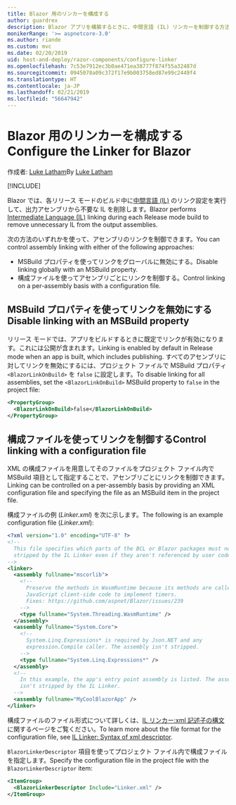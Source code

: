 ```yaml
---
title: Blazor 用のリンカーを構成する
author: guardrex
description: Blazor アプリを構築するときに、中間言語 (IL) リンカーを制御する方法について説明します。
monikerRange: '>= aspnetcore-3.0'
ms.author: riande
ms.custom: mvc
ms.date: 02/20/2019
uid: host-and-deploy/razor-components/configure-linker
ms.openlocfilehash: 7c53e7912ec3b0ae471ea38777f874f55a32487d
ms.sourcegitcommit: 0945078a09c372f17e9b003758ed87e99c2449f4
ms.translationtype: HT
ms.contentlocale: ja-JP
ms.lasthandoff: 02/21/2019
ms.locfileid: "56647942"
---
```

# <a name="configure-the-linker-for-blazor"></a><span data-ttu-id="b140b-103">Blazor 用のリンカーを構成する</span><span class="sxs-lookup"><span data-stu-id="b140b-103">Configure the Linker for Blazor</span></span>

<span data-ttu-id="b140b-104">作成者: [Luke Latham](https://github.com/guardrex)</span><span class="sxs-lookup"><span data-stu-id="b140b-104">By [Luke Latham](https://github.com/guardrex)</span></span>

[!INCLUDE[](~/includes/razor-components-preview-notice.md)]

<span data-ttu-id="b140b-105">Blazor では、各リリース モードのビルド中に[中間言語 (IL)](/dotnet/standard/managed-code#intermediate-language--execution) のリンク設定を実行して、出力アセンブリから不要な IL を削除します。</span><span class="sxs-lookup"><span data-stu-id="b140b-105">Blazor performs [Intermediate Language (IL)](/dotnet/standard/managed-code#intermediate-language--execution) linking during each Release mode build to remove unnecessary IL from the output assemblies.</span></span>

<span data-ttu-id="b140b-106">次の方法のいずれかを使って、アセンブリのリンクを制御できます。</span><span class="sxs-lookup"><span data-stu-id="b140b-106">You can control assembly linking with either of the following approaches:</span></span>

* <span data-ttu-id="b140b-107">MSBuild プロパティを使ってリンクをグローバルに無効にする。</span><span class="sxs-lookup"><span data-stu-id="b140b-107">Disable linking globally with an MSBuild property.</span></span>
* <span data-ttu-id="b140b-108">構成ファイルを使ってアセンブリごとにリンクを制御する。</span><span class="sxs-lookup"><span data-stu-id="b140b-108">Control linking on a per-assembly basis with a configuration file.</span></span>

## <a name="disable-linking-with-an-msbuild-property"></a><span data-ttu-id="b140b-109">MSBuild プロパティを使ってリンクを無効にする</span><span class="sxs-lookup"><span data-stu-id="b140b-109">Disable linking with an MSBuild property</span></span>

<span data-ttu-id="b140b-110">リリース モードでは、アプリをビルドするときに既定でリンクが有効になります。これには公開が含まれます。</span><span class="sxs-lookup"><span data-stu-id="b140b-110">Linking is enabled by default in Release mode when an app is built, which includes publishing.</span></span> <span data-ttu-id="b140b-111">すべてのアセンブリに対してリンクを無効にするには、プロジェクト ファイルで MSBuild プロパティ `<BlazorLinkOnBuild>` を `false` に設定します。</span><span class="sxs-lookup"><span data-stu-id="b140b-111">To disable linking for all assemblies, set the `<BlazorLinkOnBuild>` MSBuild property to `false` in the project file:</span></span>

```xml
<PropertyGroup>
  <BlazorLinkOnBuild>false</BlazorLinkOnBuild>
</PropertyGroup>
```

## <a name="control-linking-with-a-configuration-file"></a><span data-ttu-id="b140b-112">構成ファイルを使ってリンクを制御する</span><span class="sxs-lookup"><span data-stu-id="b140b-112">Control linking with a configuration file</span></span>

<span data-ttu-id="b140b-113">XML の構成ファイルを用意してそのファイルをプロジェクト ファイル内で MSBuild 項目として指定することで、アセンブリごとにリンクを制御できます。</span><span class="sxs-lookup"><span data-stu-id="b140b-113">Linking can be controlled on a per-assembly basis by providing an XML configuration file and specifying the file as an MSBuild item in the project file.</span></span>

<span data-ttu-id="b140b-114">構成ファイルの例 (*Linker.xml*) を次に示します。</span><span class="sxs-lookup"><span data-stu-id="b140b-114">The following is an example configuration file (*Linker.xml*):</span></span>

```xml
<?xml version="1.0" encoding="UTF-8" ?>
<!--
  This file specifies which parts of the BCL or Blazor packages must not be
  stripped by the IL Linker even if they aren't referenced by user code.
-->
<linker>
  <assembly fullname="mscorlib">
    <!--
      Preserve the methods in WasmRuntime because its methods are called by 
      JavaScript client-side code to implement timers.
      Fixes: https://github.com/aspnet/Blazor/issues/239
    -->
    <type fullname="System.Threading.WasmRuntime" />
  </assembly>
  <assembly fullname="System.Core">
    <!--
      System.Linq.Expressions* is required by Json.NET and any 
      expression.Compile caller. The assembly isn't stripped.
    -->
    <type fullname="System.Linq.Expressions*" />
  </assembly>
  <!--
    In this example, the app's entry point assembly is listed. The assembly
    isn't stripped by the IL Linker.
  -->
  <assembly fullname="MyCoolBlazorApp" />
</linker>
```

<span data-ttu-id="b140b-115">構成ファイルのファイル形式について詳しくは、[IL リンカー:xml 記述子の構文](https://github.com/mono/linker/blob/master/src/linker/README.md#syntax-of-xml-descriptor)に関するページをご覧ください。</span><span class="sxs-lookup"><span data-stu-id="b140b-115">To learn more about the file format for the configuration file, see [IL Linker: Syntax of xml descriptor](https://github.com/mono/linker/blob/master/src/linker/README.md#syntax-of-xml-descriptor).</span></span>

<span data-ttu-id="b140b-116">`BlazorLinkerDescriptor` 項目を使ってプロジェクト ファイル内で構成ファイルを指定します。</span><span class="sxs-lookup"><span data-stu-id="b140b-116">Specify the configuration file in the project file with the `BlazorLinkerDescriptor` item:</span></span>

```xml
<ItemGroup>
  <BlazorLinkerDescriptor Include="Linker.xml" />
</ItemGroup>
```
